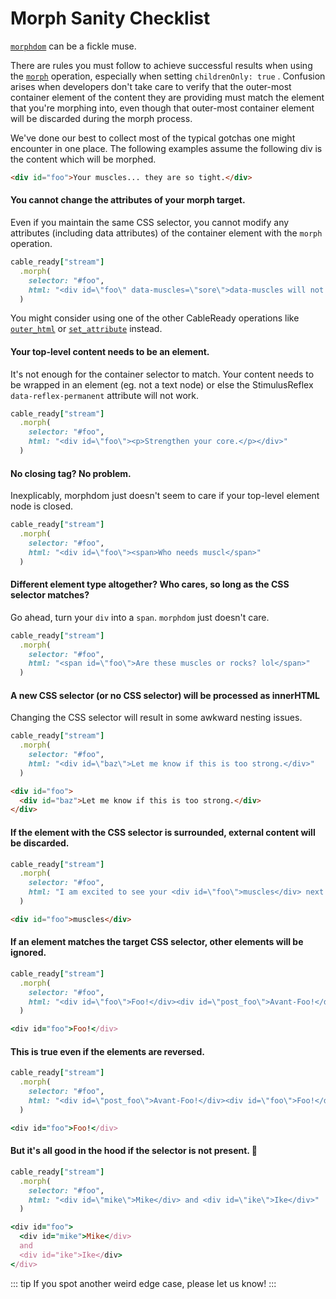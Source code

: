 # Morph Sanity Checklist

[`morphdom`](https://github.com/patrick-steele-idem/morphdom) can be a fickle muse.

There are rules you must follow to achieve successful results when using the [`morph`](/reference/operations/dom-mutations.md#morph) operation, especially when setting `childrenOnly: true` . Confusion arises when developers don't take care to verify that the outer-most container element of the content they are providing must match the element that you're morphing into, even though that outer-most container element will be discarded during the morph process.

We've done our best to collect most of the typical gotchas one might encounter in one place. The following examples assume the following div is the content which will be morphed.

```html
<div id="foo">Your muscles... they are so tight.</div>
```

#### You cannot change the attributes of your morph target.

Even if you maintain the same CSS selector, you cannot modify any attributes (including data attributes) of the container element with the `morph` operation.

```ruby
cable_ready["stream"]
  .morph(
    selector: "#foo",
    html: "<div id=\"foo\" data-muscles=\"sore\">data-muscles will not be set.</div>"
  )
```

You might consider using one of the other CableReady operations like [`outer_html`](/reference/operations/dom-mutations.md#outer_html) or [`set_attribute`](/reference/operations/element-mutations.md#set_attribute) instead.

#### Your top-level content needs to be an element.

It's not enough for the container selector to match. Your content needs to be wrapped in an element (eg. not a text node) or else the StimulusReflex `data-reflex-permanent` attribute will not work.

```ruby
cable_ready["stream"]
  .morph(
    selector: "#foo",
    html: "<div id=\"foo\"><p>Strengthen your core.</p></div>"
  )
```

#### No closing tag? No problem.

Inexplicably, morphdom just doesn't seem to care if your top-level element node is closed.

```ruby
cable_ready["stream"]
  .morph(
    selector: "#foo",
    html: "<div id=\"foo\"><span>Who needs muscl</span>"
  )
```

#### Different element type altogether? Who cares, so long as the CSS selector matches?

Go ahead, turn your `div` into a `span`. `morphdom` just doesn't care.

```ruby
cable_ready["stream"]
  .morph(
    selector: "#foo",
    html: "<span id=\"foo\">Are these muscles or rocks? lol</span>"
  )
```

#### A new CSS selector (or no CSS selector) will be processed as innerHTML

Changing the CSS selector will result in some awkward nesting issues.

```ruby
cable_ready["stream"]
  .morph(
    selector: "#foo",
    html: "<div id=\"baz\">Let me know if this is too strong.</div>"
  )
```

```html
<div id="foo">
  <div id="baz">Let me know if this is too strong.</div>
</div>
```

#### If the element with the CSS selector is surrounded, external content will be discarded.

```ruby
cable_ready["stream"]
  .morph(
    selector: "#foo",
    html: "I am excited to see your <div id=\"foo\">muscles</div> next week."
  )
```

```html
<div id="foo">muscles</div>
```

#### If an element matches the target CSS selector, other elements will be ignored.

```ruby
cable_ready["stream"]
  .morph(
    selector: "#foo",
    html: "<div id=\"foo\">Foo!</div><div id=\"post_foo\">Avant-Foo!</div>"
  )
```

```ruby
<div id="foo">Foo!</div>
```

#### This is true even if the elements are reversed.

```ruby
cable_ready["stream"]
  .morph(
    selector: "#foo",
    html: "<div id=\"post_foo\">Avant-Foo!</div><div id=\"foo\">Foo!</div>"
  )
```

```ruby
<div id="foo">Foo!</div>
```

#### But it's all good in the hood if the selector is not present. 🤦

```ruby
cable_ready["stream"]
  .morph(
    selector: "#foo",
    html: "<div id=\"mike\">Mike</div> and <div id=\"ike\">Ike</div>"
  )
```

```ruby
<div id="foo">
  <div id="mike">Mike</div>
  and
  <div id="ike">Ike</div>
</div>
```

::: tip
If you spot another weird edge case, please let us know!
:::
